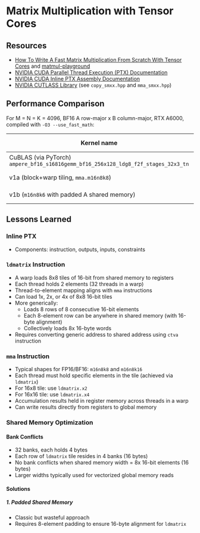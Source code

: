 # Matrix Multiplication with Tensor Cores

## Resources
- [How To Write A Fast Matrix Multiplication From Scratch With Tensor Cores](https://alexarmbr.github.io/2024/08/10/How-To-Write-A-Fast-Matrix-Multiplication-From-Scratch-With-Tensor-Cores.html) and [matmul-playground](https://github.com/alexarmbr/matmul-playground)
- [NVIDIA CUDA Parallel Thread Execution (PTX) Documentation](https://docs.nvidia.com/cuda/parallel-thread-execution/)
- [NVIDIA CUDA Inline PTX Assembly Documentation](https://docs.nvidia.com/cuda/inline-ptx-assembly/)
- [NVIDIA CUTLASS Library](https://github.com/NVIDIA/cutlass/blob/v3.5.1/include/cute/arch) (see `copy_smxx.hpp` and `mma_smxx.hpp`)

## Performance Comparison
For M = N = K = 4096, BF16 A row-major x B column-major, RTX A6000, compiled with `-O3 --use_fast_math`:

| Kernel name | Duration (ms) | TFLOPS | % of CuBLAS |
|-------------|---------------|--------|-------------|
| CuBLAS (via PyTorch) `ampere_bf16_s16816gemm_bf16_256x128_ldg8_f2f_stages_32x3_tn` | 1.16 | 118.48 TFLOPS | 100.00% |
| v1a (block+warp tiling, `mma.m16n8k8`) | 1.88 | 73.11 TFLOPS | 92.93% |
| v1b (`m16n8k6` with padded A shared memory) | 1.82 | 75.52 TFLOPS | 95.83% |

## Lessons Learned

### Inline PTX
- Components: instruction, outputs, inputs, constraints

### `ldmatrix` Instruction
- A warp loads 8x8 tiles of 16-bit from shared memory to registers
- Each thread holds 2 elements (32 threads in a warp)
- Thread-to-element mapping aligns with `mma` instructions
- Can load 1x, 2x, or 4x of 8x8 16-bit tiles
- More generically:
  - Loads 8 rows of 8 consecutive 16-bit elements
  - Each 8-element row can be anywhere in shared memory (with 16-byte alignment)
  - Collectively loads 8x 16-byte words
- Requires converting generic address to shared address using `ctva` instruction

### `mma` Instruction
- Typical shapes for FP16/BF16: `m16n8k8` and `m16n8k16`
- Each thread must hold specific elements in the tile (achieved via `ldmatrix`)
- For 16x8 tile: use `ldmatrix.x2`
- For 16x16 tile: use `ldmatrix.x4`
- Accumulation results held in register memory across threads in a warp
- Can write results directly from registers to global memory

### Shared Memory Optimization

#### Bank Conflicts
- 32 banks, each holds 4 bytes
- Each row of `ldmatrix` tile resides in 4 banks (16 bytes)
- No bank conflicts when shared memory width = 8x 16-bit elements (16 bytes)
- Larger widths typically used for vectorized global memory reads

#### Solutions

##### 1. Padded Shared Memory
- Classic but wasteful approach
- Requires 8-element padding to ensure 16-byte alignment for `ldmatrix`
